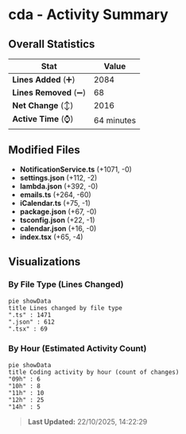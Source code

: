 # cda - Activity Summary 

## Overall Statistics

| Stat                   | Value                                                             |
| ---------------------- | ----------------------------------------------------------------- |
| **Lines Added** (➕)   | 2084                                          |
| **Lines Removed** (➖) | 68                                        |
| **Net Change** (↕)    | 2016                |
| **Active Time** (⌚)   | 64 minutes |


## Modified Files
- **NotificationService.ts** (+1071, -0)
- **settings.json** (+112, -2)
- **lambda.json** (+392, -0)
- **emails.ts** (+264, -60)
- **iCalendar.ts** (+75, -1)
- **package.json** (+67, -0)
- **tsconfig.json** (+22, -1)
- **calendar.json** (+16, -0)
- **index.tsx** (+65, -4)

## Visualizations

### By File Type (Lines Changed)

```mermaid
pie showData
title Lines changed by file type
".ts" : 1471
".json" : 612
".tsx" : 69
```

### By Hour (Estimated Activity Count)

```mermaid
pie showData
title Coding activity by hour (count of changes)
"09h" : 6
"10h" : 8
"11h" : 10
"12h" : 25
"14h" : 5
```


> **Last Updated:** 22/10/2025, 14:22:29